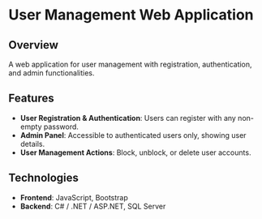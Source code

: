 # User Management Web Application

## Overview
A web application for user management with registration, authentication, and admin functionalities.

## Features
- **User Registration & Authentication**: Users can register with any non-empty password.
- **Admin Panel**: Accessible to authenticated users only, showing user details.
- **User Management Actions**: Block, unblock, or delete user accounts.

## Technologies
- **Frontend**: JavaScript, Bootstrap
- **Backend**: C# / .NET / ASP.NET, SQL Server
